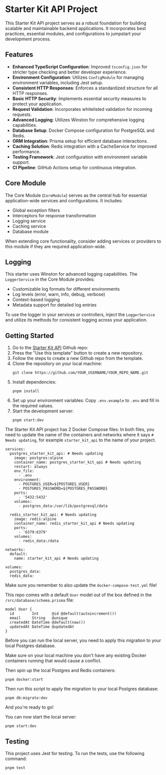 # Starter Kit API Project

This Starter Kit API project serves as a robust foundation for building scalable and maintainable backend applications. It incorporates best practices, essential modules, and configurations to jumpstart your development process.

## Features

- **Enhanced TypeScript Configuration**: Improved `tsconfig.json` for stricter type checking and better developer experience.
- **Environment Configuration**: Utilizes `ConfigModule` for managing environment variables, including Jest setup.
- **Consistent HTTP Responses**: Enforces a standardized structure for all HTTP responses.
- **Basic HTTP Security**: Implements essential security measures to protect your application.
- **Request Validation**: Incorporates whitelisted validation for incoming requests.
- **Advanced Logging**: Utilizes Winston for comprehensive logging capabilities.
- **Database Setup**: Docker Compose configuration for PostgreSQL and Redis.
- **ORM Integration**: Prisma setup for efficient database interactions.
- **Caching Solution**: Redis integration with a CacheService for improved performance.
- **Testing Framework**: Jest configuration with environment variable support.
- **CI Pipeline**: GitHub Actions setup for continuous integration.

## Core Module

The Core Module (`CoreModule`) serves as the central hub for essential application-wide services and configurations. It includes:

- Global exception filters
- Interceptors for response transformation
- Logging service
- Caching service
- Database module

When extending core functionality, consider adding services or providers to this module if they are required application-wide.

## Logging

This starter uses Winston for advanced logging capabilities. The `LoggerService` in the Core Module provides:

- Customizable log formats for different environments
- Log levels (error, warn, info, debug, verbose)
- Context-based logging
- Metadata support for detailed log entries

To use the logger in your services or controllers, inject the `LoggerService` and utilize its methods for consistent logging across your application.

## Getting Started

1. Go to the [Starter Kit API](https://github.com/jfjuanmiguel/starter-kit-api) Github repo:
2. Press the "Use this template" button to create a new repository.
3. Follow the steps to create a new Github repo from the template.
4. Clone the repository on your local machine:
   ```
   git clone https://github.com/YOUR_USERNAME/YOUR_REPO_NAME.git
   ```
5. Install dependencies:
   ```
   pnpm install
   ```
6. Set up your environment variables:
   Copy `.env.example` to `.env` and fill in the required values.
7. Start the development server:
   ```
   pnpm start:dev
   ```

The Starter Kit API project has 2 Docker Compose files: In both files, you need to update the name of the containers and networks where it says `# Needs updating`, for example `starter_kit_api` to the name of your project.

```
services:
  postgres_starter_kit_api: # Needs updating
    image: postgres:alpine
    container_name: postgres_starter_kit_api # Needs updating
    restart: always
    env_file:
      - .env
    environment:
      - POSTGRES_USER=${POSTGRES_USER}
      - POSTGRES_PASSWORD=${POSTGRES_PASSWORD}
    ports:
      - '5432:5432'
    volumes:
      - postgres_data:/var/lib/postgresql/data

  redis_starter_kit_api: # Needs updating
    image: redis:alpine
    container_name: redis_starter_kit_api # Needs updating
    ports:
      - '6379:6379'
    volumes:
      - redis_data:/data

networks:
  default:
    name: starter_kit_api # Needs updating

volumes:
  postgres_data:
  redis_data:
```

Make sure you remember to also update the `docker-compose-test.yml` file!

This repo comes with a default `User` model out of the box defined in the `/src/database/schema.prisma` file:

```
model User {
  id        Int      @id @default(autoincrement())
  email     String   @unique
  createdAt DateTime @default(now())
  updatedAt DateTime @updatedAt
}
```

Before you can run the local server, you need to apply this migration to your local Postgres database.

Make sure on your local machine you don't have any existing Docker containers running that would cause a conflict.

Then spin up the local Postgres and Redis containers:

```
pnpm docker:start
```

Then run this script to apply the migration to your local Postgres database:

```
pnpm db:migrate:dev
```

And you're ready to go!

You can now start the local server:

```
pnpm start:dev
```

## Testing

This project uses Jest for testing. To run the tests, use the following command:

```
pnpm test
```
